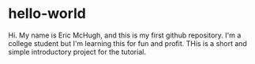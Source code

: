 hello-world
===========

Hi. My name is Eric McHugh, and this is my first github repository. I'm a college student but I'm learning this for fun and profit.
THis is a short and simple introductory project for the tutorial.
